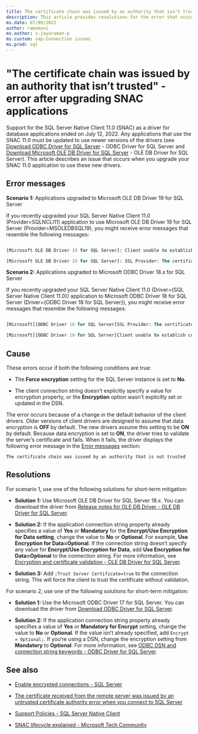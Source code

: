 ```yaml
---
title: The certificate chain was issued by an authority that isn’t trusted
description: This article provides resolutions for the error that occurs when you upgrade SNAC applications.
ms.date: 07/09/2022
author: ramakoni
ms.author: v-jayaraman-p
ms.custom: sap:Connection issues
ms.prod: sql
---
```


# "The certificate chain was issued by an authority that isn’t trusted" - error after upgrading SNAC applications

Support for the SQL Server Native Client 11.0 (SNAC) as a driver for database applications ended on July 12, 2022. Any applications that use the SNAC 11.0 must be updated to use newer versions of the drivers (see [Download ODBC Driver for SQL Server](/sql/connect/odbc/download-odbc-driver-for-sql-server?view=sql-server-ver16&preserve-view=true) - ODBC Driver for SQL Server and [Download Microsoft OLE DB Driver for SQL Server](/sql/connect/oledb/download-oledb-driver-for-sql-server?view=sql-server-ver16&preserve-view=true) - OLE DB Driver for SQL Server). This article describes an issue that occurs when you upgrade your SNAC 11.0 application to use these new drivers.

## Error messages

**Scenario 1:** Applications upgraded to Microsoft OLE DB Driver 19 for SQL Server

If you recently upgraded your SQL Server Native Client 11.0 (Provider=SQLNCLI11) application to use Microsoft OLE DB Driver 19 for SQL Server (Provider=MSOLEDBSQL19), you might receive error messages that resemble the following messages:

```sql

[Microsoft OLE DB Driver 19 for SQL Server]: Client unable to establish connection 

[Microsoft OLE DB Driver 19 for SQL Server]: SSL Provider: The certificate chain was issued by an authority that is not trusted.

```

**Scenario 2:** Applications upgraded to Microsoft ODBC Driver 18.*x* for SQL Server

If you recently upgraded your SQL Server Native Client 11.0 (Driver={SQL Server Native Client 11.0}) application to Microsoft ODBC Driver 18 for SQL Server (Driver={ODBC Driver 18 for SQL Server}), you might receive error messages that resemble the following messages:

```sql

[Microsoft][ODBC Driver 18 for SQL Server]SSL Provider: The certificate chain was issued by an authority that is not trusted.

[Microsoft][ODBC Driver 18 for SQL Server]Client unable to establish connection

```

## Cause

These errors occur if both the following conditions are true:

- The **Force encryption** setting for the SQL Server instance is set to **No**.

- The client connection string doesn’t explicitly specify a value for encryption property, or the **Encryption** option wasn't explicitly set or updated in the DSN.

The error occurs because of a change in the default behavior of the client drivers. Older versions of client drivers are designed to assume that data encryption is **OFF** by default. The new drivers assume this setting to be **ON** by default. Because data encryption is set to **ON**, the driver tries to validate the server’s certificate and fails. When it fails, the driver displays the following error message in the [Error messages](#error-messages) section:

`The certificate chain was issued by an authority that is not trusted`

## Resolutions

For scenario 1, use one of the following solutions for short-term mitigation:

- **Solution 1:** Use Microsoft OLE DB Driver for SQL Server 18.x. You can download the driver from [Release notes for OLE DB Driver - OLE DB Driver for SQL Server](/sql/connect/oledb/release-notes-for-oledb-driver-for-sql-server?view=sql-server-ver16&preserve-view=true).

- **Solution 2:** If the application connection string property already specifies a value of **Yes** or **Mandatory** for the **Encrypt/Use Encryption for Data setting**, change the value to **No** or **Optional**. For example, **Use Encryption for Data=Optional**. If the connection string doesn’t specify any value for **Encrypt/Use Encryption for Data**, add **Use Encryption for Data=Optional** to the connection string. For more information, see [Encryption and certificate validation - OLE DB Driver for SQL Server](/sql/connect/oledb/features/encryption-and-certificate-validation?view=sql-server-ver16&preserve-view=true).

- **Solution 3:** Add `;Trust Server Certificate=true` to the connection string. This will force the client to trust the certificate without validation.

For scenario 2, use one of the following solutions for short-term mitigation:

- **Solution 1:** Use the Microsoft ODBC Driver 17 for SQL Server. You can download the driver from [Download ODBC Driver for SQL Server](/sql/connect/odbc/download-odbc-driver-for-sql-server?view=sql-server-ver16&preserve-view=true).

- **Solution 2:** If the application connection string property already specifies a value of **Yes** or **Mandatory for Encrypt** setting, change the value to **No** or **Optional**. If the value isn’t already specified, add `Encrypt = Optional;`. If you’re using a DSN, change the encryption setting from **Mandatory** to **Optional**. For more information, see [ODBC DSN and connection string keywords - ODBC Driver for SQL Server](/sql/connect/odbc/dsn-connection-string-attribute?view=sql-server-ver16&preserve-view=true).

## See also

- [Enable encrypted connections - SQL Server](/sql/database-engine/configure-windows/enable-encrypted-connections-to-the-database-engine?view=sql-server-ver16&preserve-view=true)

- [The certificate received from the remote server was issued by an untrusted certificate authority error when you connect to SQL Server](error-message-when-you-connect.md)

- [Support Policies - SQL Server Native Client](/sql/relational-databases/native-client/applications/support-policies-for-sql-server-native-client?view=sql-server-ver16&preserve-view=true)

- [SNAC lifecycle explained - Microsoft Tech Community](https://techcommunity.microsoft.com/t5/sql-server-blog/snac-lifecycle-explained/ba-p/385381)

